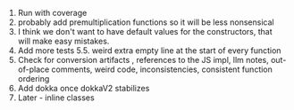 1. Run with coverage
3. probably add premultiplication functions so it will be less nonsensical
5. I think we don't want to have default values for the constructors, that will make easy mistakes. 
5. Add more tests
5.5. weird extra empty line at the start of every function
6. Check for conversion artifacts , references to the JS impl, llm notes, out-of-place comments, weird code, inconsistencies, consistent function ordering
7. Add dokka once dokkaV2 stabilizes
8. Later - inline classes